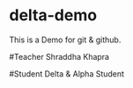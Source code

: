 # delta-demo
This is a Demo for git &amp; github.

#Teacher 
Shraddha Khapra

#Student 
Delta & Alpha Student
